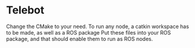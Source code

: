 # Telebot
Change the CMake to your need.
To run any node, a catkin workspace has to be made, as well as a ROS package
Put these files into your ROS package, and that should enable them to run as ROS nodes.
